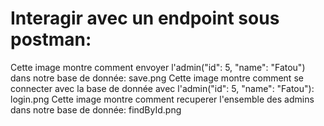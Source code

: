 # Interagir avec un endpoint sous postman:
Cette image montre comment envoyer l'admin("id": 5, "name": "Fatou") dans notre base de donnée: save.png
Cette image montre comment se connecter avec la base de donnée avec l'admin("id": 5, "name": "Fatou"): login.png
Cette image montre comment recuperer l'ensemble des admins dans notre base de donnée: findById.png
